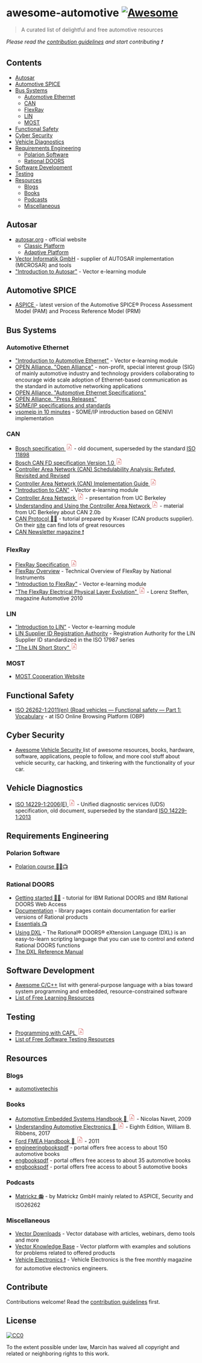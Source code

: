 # awesome-automotive [![Awesome](https://awesome.re/badge.svg)](https://awesome.re)

> A curated list of delightful and free automotive resources

*Please read the [contribution guidelines](contributing.md) and start contributing :heavy_exclamation_mark:*

## Contents

- [Autosar](#autosar)
- [Automotive SPICE](#automotive-spice)
- [Bus Systems](#bus-systems)
  - [Automotive Ethernet](#automotive-ethernet)
  - [CAN](#can)
  - [FlexRay](#flexray)
  - [LIN](#lin)
  - [MOST](#most)
- [Functional Safety](#functional-safety)
- [Cyber Security](#cyber-security)
- [Vehicle Diagnostics](#vehicle-diagnostics)
- [Requirements Engineering](#requirements-engineering)
  - [Polarion Software](#polarion-software)
  - [Rational DOORS](#rational-doors)
- [Software Development](#software-development)
- [Testing](#testing)
- [Resources](#resources)
  - [Blogs](#blogs)
  - [Books](#books)
  - [Podcasts](#podcasts)
  - [Miscellaneous](#miscellaneous)

## Autosar

- [autosar.org](https://www.autosar.org/) - official website
  - [Classic Platform](https://www.autosar.org/standards/classic-platform/)
  - [Adaptive Platform](https://www.autosar.org/standards/adaptive-platform/)
- [Vector Informatik GmbH](https://www.vector.com/int/en/) - supplier of AUTOSAR implementation (MICROSAR) and tools
- ["Introduction to Autosar"](https://elearning.vector.com/mod/page/view.php?id=437) - Vector e-learning module

## Automotive SPICE

- [ASPICE ](http://www.automotivespice.com/download/) - latest version of the Automotive SPICE® Process Assessment Model (PAM) and Process Reference Model (PRM)

## Bus Systems

### Automotive Ethernet

- ["Introduction to Automotive Ethernet"](https://elearning.vector.com/mod/page/view.php?id=149) - Vector e-learning module
- [OPEN Alliance. "Open Alliance"](http://opensig.org/) - non-profit, special interest group (SIG) of mainly automotive industry and technology providers collaborating to encourage wide scale adoption of Ethernet-based communication as the standard in automotive networking applications
- [OPEN Alliance. "Automotive Ethernet Specifications"](http://opensig.org/about/specifications/)
- [OPEN Alliance. "Press Releases"](http://opensig.org/news/press-releases/)
- [SOME/IP specifications and standards](http://some-ip.com/papers.shtml)
- [vsomeip in 10 minutes](https://github.com/GENIVI/vsomeip/wiki/vsomeip-in-10-minutes) - SOME/IP introduction based on GENIVI implementation

### CAN

- [Bosch specification <img src="media/icons/pdf.png" width="18"/>](http://esd.cs.ucr.edu/webres/can20.pdf) - old document, superseded by the standard [ISO 11898](https://www.iso.org/standard/63648.html)
- [Bosch CAN FD specification Version 1.0 <img src="media/icons/pdf.png" width="18"/>](https://web.archive.org/web/20151211125301/http://www.bosch-semiconductors.de/media/ubk_semiconductors/pdf_1/canliteratur/can_fd_spec.pdf)
- [Controller Area Network (CAN) Schedulability Analysis: Refuted, Revisited and Revised](https://link.springer.com/article/10.1007%2Fs11241-007-9012-7)
- [Controller Area Network (CAN) Implementation Guide <img src="media/icons/pdf.png" width="18"/>](https://www.analog.com/media/en/technical-documentation/application-notes/AN-1123.pdf)
- ["Introduction to CAN"](https://elearning.vector.com/mod/page/view.php?id=333) - Vector e-learning module
- [Controller Area Network <img src="media/icons/pdf.png" width="18"/>](http://inst.cs.berkeley.edu/~ee249/fa08/Lectures/handout_canbus1.pdf) -  presentation from UC Berkeley
- [Understanding and Using the Controller Area Network <img src="media/icons/pdf.png" width="18"/>](http://inst.cs.berkeley.edu/~ee249/fa08/Lectures/handout_canbus2.pdf) - material from UC Berkeley about CAN 2.0b
- [CAN Protocol :man_student:](https://www.kvaser.com/course/can-protocol-tutorial/) - tutorial prepared by Kvaser (CAN products supplier). On their [site](https://www.kvaser.com/) can find lots of great resources
- [CAN Newsletter magazine :heavy_exclamation_mark:](https://can-newsletter.org/magazine)

### FlexRay

- [FlexRay Specification <img src="media/icons/pdf.png" width="18"/>](https://svn.ipd.kit.edu/nlrp/public/FlexRay/FlexRay%E2%84%A2%20Protocol%20Specification%20Version%203.0.1.pdf)
- [FlexRay Overview](https://www.ni.com/pl-pl/innovations/white-papers/06/flexray-automotive-communication-bus-overview.html) - Technical Overview of FlexRay by National Instruments
- ["Introduction to FlexRay"](https://elearning.vector.com/mod/page/view.php?id=371) - Vector e-learning module
- ["The FlexRay Electrical Physical Layer Evolution" <img src="media/icons/pdf.png" width="18"/>](https://web.archive.org/web/20150216112537/http://www.hanser-automotive.de/fileadmin/heftarchiv/FLEX_10_ONL_NXP-Y.pdf) - Lorenz Steffen, magazine Automotive 2010


### LIN

- ["Introduction to LIN"](https://elearning.vector.com/mod/page/view.php?id=309) - Vector e-learning module
- [LIN Supplier ID Registration Authority](https://www.lin-cia.org/id/) - Registration Authority for the LIN Supplier ID standardized in the ISO 17987 series
- ["The LIN Short Story" <img src="media/icons/pdf.png" width="18"/>](https://www.nxp.com/files-static/training_pdf/29021_S08_SLIN_WBT.pdf)


### MOST

- [MOST Cooperation Website](https://www.mostcooperation.com/)

## Functional Safety
- [ISO 26262-1:2011(en) (Road vehicles — Functional safety — Part 1: Vocabulary](https://www.iso.org/obp/ui/#iso:std:iso:26262:-1:ed-1:v1:en) - at ISO Online Browsing Platform (OBP)

## Cyber Security
- [Awesome Vehicle Security ](https://www.mostcooperation.com/) list of awesome resources, books, hardware, software, applications, people to follow, and more cool stuff about vehicle security, car hacking, and tinkering with the functionality of your car.
## Vehicle Diagnostics

- [ISO 14229-1:2006(E) <img src="media/icons/pdf.png" width="18"/>](http://read.pudn.com/downloads191/doc/899044/ISO+14229+(2006).pdf) - Unified diagnostic services (UDS) specification, old document, superseded by the standard [ISO 14229-1:2013](https://www.iso.org/standard/55283.html) 

## Requirements Engineering
### Polarion Software
- [Polarion course :man_student::tv:](https://polarion.plm.automation.siemens.com/tutorials) 

### Rational DOORS 
- [Getting started :man_student:](https://www.ibm.com/developerworks/rational/library/getting-started-ibm-rational-doors/index.html) - tutorial for IBM Rational DOORS and IBM Rational DOORS Web Access
- [Documentation](https://www.ibm.com/support/pages/node/594725) - library pages contain documentation for earlier versions of Rational products
- [Essentials :tv:](https://www.youtube.com/playlist?list=PLFB5C518530CFEC93) 
- [Using DXL](https://www.ibm.com/support/knowledgecenter/SSYQBZ_9.5.0/com.ibm.doors.configuring.doc/topics/c_dxl.html) - The Rational® DOORS® eXtension Language (DXL) is an easy-to-learn scripting language that you can use to control and extend Rational DOORS functions
- [The DXL Reference Manual](https://www.ibm.com/support/knowledgecenter/SSYQBZ_9.5.0/com.ibm.doors.requirements.doc/topics/dxl_reference_manual.pdf?view=kc)


## Software Development
- [Awesome C/C++](https://github.com/fffaraz/awesome-cpp#readme) list with general-purpose language with a bias toward system programming and embedded, resource-constrained software
- [List of Free Learning Resources](https://github.com/EbookFoundation/free-programming-books#readme) 
## Testing
- [Programming with CAPL <img src="media/icons/pdf.png" width="18"/>](https://can-newsletter.org/assets/files/media/raw/a456e3078f907a0482182ce831912427.pdf)
- [List of Free Software Testing Resources](https://github.com/ligurio/awesome-software-quality#readme) 
## Resources
### Blogs
- [automotivetechis](https://automotivetechis.wordpress.com/)

### Books 
- [Automotive Embedded Systems Handbook :blue_book: <img src="media/icons/pdf.png" width="18"/>](https://d1.amobbs.com/bbs_upload782111/files_38/ourdev_629261ASTZIF.pdf) - Nicolas Navet, 2009
- [Understanding Automotive Electronics :blue_book: <img src="media/icons/pdf.png" width="18"/>](https://www.engbookspdf.com/uploads/pdf-books/UnderstandingAutomotiveElectronics8theditionbyWilliamB.Ribbens-1.pdf) - Eighth Edition, William B. Ribbens, 2017
- [Ford FMEA Handbook :blue_book: <img src="media/icons/pdf.png" width="18"/>](https://fsp.portal.covisint.com/documents/106025/14555722/FMEA%20Handbook%20v4.2/4c14da5c-0842-4e60-a88b-75c18e143cf7) - 2011
- [engineeringbookspdf](https://www.engineeringbookspdf.com/automobile-engineering/) - portal offers free access to about 150 automotive books
- [engbookspdf](https://www.engbookspdf.com/Automobile/)  - portal offers free access to about 35 automotive books
- [engbookspdf](http://www.engineering108.com/pages/Automobile_Engineering/Automobile-engineering-ebooks-free-download.html)  - portal offers free access to about 5 automotive books

### Podcasts

- [Matrickz :radio:](https://www.matrickz.de/en/podcasts.html) - by Matrickz GmbH mainly related to ASPICE, Security and ISO26262
### Miscellaneous

- [Vector Downloads](https://www.vector.com/int/en/search/?tx_solr%5Bfilter%5D%5B0%5D=contentType%3Atx_solr_file&tx_solr%5Bsort%5D=datetime+desc&tx_solr%5BresultsPerPage%5D=10) - Vector database with articles, webinars, demo tools and more
- [Vector Knowledge Base](https://kb.vector.com/) - Vector platform with examples and solutions for problems related to offered products
- [Vehicle Electronics :heavy_exclamation_mark:](https://vehicle-electronics.biz/) - Vehicle Electronics is the free monthly magazine for automotive electronics engineers.


## Contribute

Contributions welcome! Read the [contribution guidelines](contributing.md) first.


## License

[![CC0](https://mirrors.creativecommons.org/presskit/buttons/88x31/svg/cc-zero.svg)](https://creativecommons.org/publicdomain/zero/1.0)

To the extent possible under law, Marcin has waived all copyright and
related or neighboring rights to this work.
